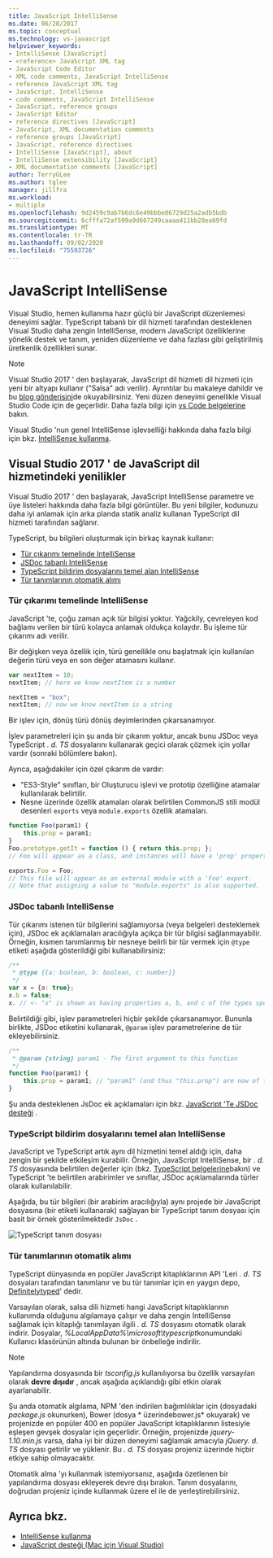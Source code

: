 ```yaml
---
title: JavaScript IntelliSense
ms.date: 06/28/2017
ms.topic: conceptual
ms.technology: vs-javascript
helpviewer_keywords:
- IntelliSense [JavaScript]
- <reference> JavaScript XML tag
- JavaScript Code Editor
- XML code comments, JavaScript IntelliSense
- reference JavaScript XML tag
- JavaScript, IntelliSense
- code comments, JavaScript IntelliSense
- JavaScript, reference groups
- JavaScript Editor
- reference directives [JavaScript]
- JavaScript, XML documentation comments
- reference groups [JavaScript]
- JavaScript, reference directives
- IntelliSense [JavaScript], about
- IntelliSense extensibility [JavaScript]
- XML documentation comments [JavaScript]
author: TerryGLee
ms.author: tglee
manager: jillfra
ms.workload:
- multiple
ms.openlocfilehash: 9d2459c9ab7b6dc6e49bbbe86729d25a2adb5bdb
ms.sourcegitcommit: 6cfffa72af599a9d667249caaaa411bb28ea69fd
ms.translationtype: MT
ms.contentlocale: tr-TR
ms.lasthandoff: 09/02/2020
ms.locfileid: "75593726"
---
```

# <a name="javascript-intellisense"></a>JavaScript IntelliSense

Visual Studio, hemen kullanıma hazır güçlü bir JavaScript düzenlemesi deneyimi sağlar. TypeScript tabanlı bir dil hizmeti tarafından desteklenen Visual Studio daha zengin IntelliSense, modern JavaScript özelliklerine yönelik destek ve tanım, yeniden düzenleme ve daha fazlası gibi geliştirilmiş üretkenlik özellikleri sunar.

> [!NOTE]
> Visual Studio 2017 ' den başlayarak, JavaScript dil hizmeti dil hizmeti için yeni bir altyapı kullanır ("Salsa" adı verilir). Ayrıntılar bu makaleye dahildir ve bu [blog gönderisini](https://devblogs.microsoft.com/visualstudio/previewing-salsa-javascript-language-service-visual-studio-15/)de okuyabilirsiniz. Yeni düzen deneyimi genellikle Visual Studio Code için de geçerlidir. Daha fazla bilgi için [vs Code belgelerine](https://code.visualstudio.com/docs/languages/javascript) bakın.

Visual Studio 'nun genel IntelliSense işlevselliği hakkında daha fazla bilgi için bkz. [IntelliSense kullanma](../ide/using-intellisense.md).

## <a name="whats-new-in-the-javascript-language-service-in-visual-studio-2017"></a>Visual Studio 2017 ' de JavaScript dil hizmetindeki yenilikler

Visual Studio 2017 ' den başlayarak, JavaScript IntelliSense parametre ve üye listeleri hakkında daha fazla bilgi görüntüler. Bu yeni bilgiler, kodunuzu daha iyi anlamak için arka planda statik analiz kullanan TypeScript dil hizmeti tarafından sağlanır.

TypeScript, bu bilgileri oluşturmak için birkaç kaynak kullanır:

- [Tür çıkarımı temelinde IntelliSense](#TypeInference)
- [JSDoc tabanlı IntelliSense](#JsDoc)
- [TypeScript bildirim dosyalarını temel alan IntelliSense](#TsDeclFiles)
- [Tür tanımlarının otomatik alımı](#Auto)

<a name="TypeInference"></a>

### <a name="intellisense-based-on-type-inference"></a>Tür çıkarımı temelinde IntelliSense

JavaScript 'te, çoğu zaman açık tür bilgisi yoktur. Yağckily, çevreleyen kod bağlamı verilen bir türü kolayca anlamak oldukça kolaydır.
Bu işleme tür çıkarımı adı verilir.

Bir değişken veya özellik için, türü genellikle onu başlatmak için kullanılan değerin türü veya en son değer atamasını kullanır.

```js
var nextItem = 10;
nextItem; // here we know nextItem is a number

nextItem = "box";
nextItem; // now we know nextItem is a string
```

Bir işlev için, dönüş türü dönüş deyimlerinden çıkarsanamıyor.

İşlev parametreleri için şu anda bir çıkarım yoktur, ancak bunu JSDoc veya TypeScript *. d. TS* dosyalarını kullanarak geçici olarak çözmek için yollar vardır (sonraki bölümlere bakın).

Ayrıca, aşağıdakiler için özel çıkarım de vardır:

- "ES3-Style" sınıfları, bir Oluşturucu işlevi ve prototip özelliğine atamalar kullanılarak belirtilir.
- Nesne üzerinde özellik atamaları olarak belirtilen CommonJS stili modül desenleri `exports` veya `module.exports` özellik atamaları.

```js
function Foo(param1) {
    this.prop = param1;
}
Foo.prototype.getIt = function () { return this.prop; };
// Foo will appear as a class, and instances will have a 'prop' property and a 'getIt' method.

exports.Foo = Foo;
// This file will appear as an external module with a 'Foo' export.
// Note that assigning a value to "module.exports" is also supported.
```

<a name="JsDoc"></a>

### <a name="intellisense-based-on-jsdoc"></a>JSDoc tabanlı IntelliSense

Tür çıkarımı istenen tür bilgilerini sağlamıyorsa (veya belgeleri desteklemek için), JSDoc ek açıklamaları aracılığıyla açıkça bir tür bilgisi sağlanmayabilir.  Örneğin, kısmen tanımlanmış bir nesneye belirli bir tür vermek için `@type` etiketi aşağıda gösterildiği gibi kullanabilirsiniz:

```js
/**
 * @type {{a: boolean, b: boolean, c: number}}
 */
var x = {a: true};
x.b = false;
x. // <- "x" is shown as having properties a, b, and c of the types specified
```

Belirtildiği gibi, işlev parametreleri hiçbir şekilde çıkarsanamıyor. Bununla birlikte, JSDoc etiketini kullanarak, `@param` işlev parametrelerine de tür ekleyebilirsiniz.

```js
/**
 * @param {string} param1 - The first argument to this function
 */
function Foo(param1) {
    this.prop = param1; // "param1" (and thus "this.prop") are now of type "string".
}
```

Şu anda desteklenen JsDoc ek açıklamaları için bkz. [JavaScript 'Te JSDoc desteği](https://github.com/Microsoft/TypeScript/wiki/JsDoc-support-in-JavaScript) .

<a name="TsDeclFiles"></a>
### <a name="intellisense-based-on-typescript-declaration-files"></a>TypeScript bildirim dosyalarını temel alan IntelliSense

JavaScript ve TypeScript artık aynı dil hizmetini temel aldığı için, daha zengin bir şekilde etkileşim kurabilir. Örneğin, JavaScript IntelliSense, bir *. d. TS* dosyasında belirtilen değerler için (bkz. [TypeScript belgelerine](https://www.typescriptlang.org/docs/handbook/declaration-files/introduction.html)bakın) ve TypeScript 'te belirtilen arabirimler ve sınıflar, JSDoc açıklamalarında türler olarak kullanılabilir.

Aşağıda, bu tür bilgileri (bir arabirim aracılığıyla) aynı projede bir JavaScript dosyasına (bir etiketi kullanarak) sağlayan bir TypeScript tanım dosyası için basit bir örnek gösterilmektedir `JsDoc` .

![TypeScript tanım dosyası](https://raw.githubusercontent.com/wiki/Microsoft/TypeScript/images/decl1.png)

<a name="Auto"></a>
### <a name="automatic-acquisition-of-type-definitions"></a>Tür tanımlarının otomatik alımı

TypeScript dünyasında en popüler JavaScript kitaplıklarının API 'Leri *. d. TS* dosyaları tarafından tanımlanır ve bu tür tanımlar için en yaygın depo, [Definitelytyped](https://github.com/DefinitelyTyped/DefinitelyTyped)' dedir.

Varsayılan olarak, salsa dili hizmeti hangi JavaScript kitaplıklarının kullanımda olduğunu algılamaya çalışır ve daha zengin IntelliSense sağlamak için kitaplığı tanımlayan ilgili *. d. TS* dosyasını otomatik olarak indirir. Dosyalar, *%LocalAppData%\microsoft\typescript*konumundaki Kullanıcı klasörünün altında bulunan bir önbelleğe indirilir.

> [!NOTE]
> Yapılandırma dosyasında bir *tsconfig.js* kullanılıyorsa bu özellik varsayılan olarak **devre dışıdır** , ancak aşağıda açıklandığı gibi etkin olarak ayarlanabilir.

Şu anda otomatik algılama, NPM 'den indirilen bağımlılıklar için (dosyadaki *package.js* okunurken), Bower (dosya * üzerindebower.js* okuyarak) ve projenizde en popüler 400 en popüler JavaScript kitaplıklarının listesiyle eşleşen gevşek dosyalar için geçerlidir. Örneğin, projenizde *jquery-1.10.min.js* varsa, daha iyi bir düzen deneyimi sağlamak amacıyla *jQuery. d. TS* dosyası getirilir ve yüklenir. Bu *. d. TS* dosyası projeniz üzerinde hiçbir etkiye sahip olmayacaktır.

Otomatik alma 'yı kullanmak istemiyorsanız, aşağıda özetlenen bir yapılandırma dosyası ekleyerek devre dışı bırakın. Tanım dosyalarını, doğrudan projeniz içinde kullanmak üzere el ile de yerleştirebilirsiniz.

## <a name="see-also"></a>Ayrıca bkz.

- [IntelliSense kullanma](../ide/using-intellisense.md)
- [JavaScript desteği (Mac için Visual Studio)](/visualstudio/mac/javascript)
